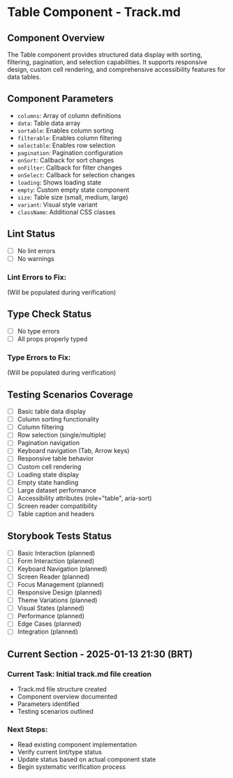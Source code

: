 # Table Component - Track.md

## Component Overview

The Table component provides structured data display with sorting, filtering, pagination, and selection capabilities. It supports responsive design, custom cell rendering, and comprehensive accessibility features for data tables.

## Component Parameters

- `columns`: Array of column definitions
- `data`: Table data array
- `sortable`: Enables column sorting
- `filterable`: Enables column filtering
- `selectable`: Enables row selection
- `pagination`: Pagination configuration
- `onSort`: Callback for sort changes
- `onFilter`: Callback for filter changes
- `onSelect`: Callback for selection changes
- `loading`: Shows loading state
- `empty`: Custom empty state component
- `size`: Table size (small, medium, large)
- `variant`: Visual style variant
- `className`: Additional CSS classes

## Lint Status

- [ ] No lint errors
- [ ] No warnings

### Lint Errors to Fix:

(Will be populated during verification)

## Type Check Status

- [ ] No type errors
- [ ] All props properly typed

### Type Errors to Fix:

(Will be populated during verification)

## Testing Scenarios Coverage

- [ ] Basic table data display
- [ ] Column sorting functionality
- [ ] Column filtering
- [ ] Row selection (single/multiple)
- [ ] Pagination navigation
- [ ] Keyboard navigation (Tab, Arrow keys)
- [ ] Responsive table behavior
- [ ] Custom cell rendering
- [ ] Loading state display
- [ ] Empty state handling
- [ ] Large dataset performance
- [ ] Accessibility attributes (role="table", aria-sort)
- [ ] Screen reader compatibility
- [ ] Table caption and headers

## Storybook Tests Status

- [ ] Basic Interaction (planned)
- [ ] Form Interaction (planned)
- [ ] Keyboard Navigation (planned)
- [ ] Screen Reader (planned)
- [ ] Focus Management (planned)
- [ ] Responsive Design (planned)
- [ ] Theme Variations (planned)
- [ ] Visual States (planned)
- [ ] Performance (planned)
- [ ] Edge Cases (planned)
- [ ] Integration (planned)

## Current Section - 2025-01-13 21:30 (BRT)

### Current Task: Initial track.md file creation

- Track.md file structure created
- Component overview documented
- Parameters identified
- Testing scenarios outlined

### Next Steps:

- Read existing component implementation
- Verify current lint/type status
- Update status based on actual component state
- Begin systematic verification process
